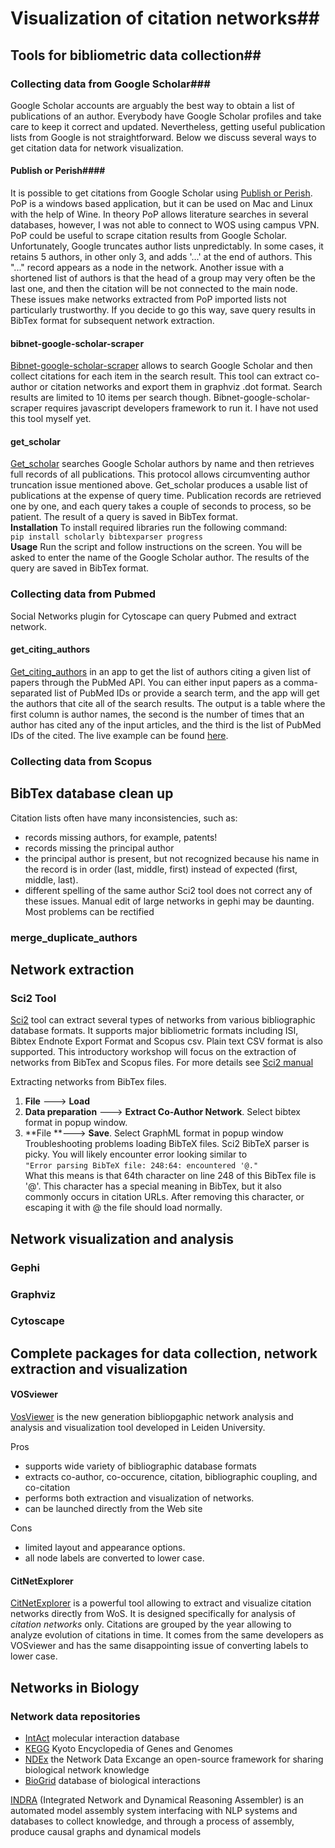 # Visualization of citation networks##
 
## Tools for bibliometric data collection##

### Collecting data from Google Scholar###
Google Scholar accounts are arguably the best way to obtain a list of publications of an author. Everybody have Google Scholar profiles and take care to keep it correct and updated. Nevertheless, getting useful publication lists from Google is not straightforward. Below we discuss several ways to get citation data for network visualization.

#### Publish or Perish####
It is possible to get citations from Google Scholar using  [Publish or Perish](https://harzing.com/resources/publish-or-perish). PoP is a windows based application, but it can be used on Mac and Linux with the help of Wine. In theory PoP allows literature searches in several databases, however, I was not able to connect to WOS using campus VPN. PoP could be useful to scrape citation results from Google Scholar. Unfortunately, Google truncates author lists unpredictably. In some cases, it retains 5 authors, in other only 3,  and adds '...' at the end of authors. This "..." record appears as a node in the network. Another issue with a shortened list of authors is that the head of a group may very often be the last one, and then the citation will be not connected to the main node. These issues make networks extracted from PoP imported lists not particularly trustworthy. If you decide to go this way, save query results in BibTex format for subsequent network extraction.

#### bibnet-google-scholar-scraper
[Bibnet-google-scholar-scraper](https://github.com/jimmytidey/bibnet-google-scholar-scraper)  allows to search Google Scholar and then collect citations for each item in the search result.  This tool can extract co-author or citation networks and export them in graphviz .dot format. Search results are limited to 10 items per search though. Bibnet-google-scholar-scraper requires javascript developers framework to run it. I have not used this tool myself yet.

#### get_scholar
 [Get_scholar](https://github.com/ssvassiliev/PublicationNetworks)  searches Google Scholar authors by name and then retrieves full records of all publications. This protocol allows circumventing author truncation issue mentioned above. Get_scholar produces a usable list of publications at the expense of query time. Publication records are retrieved one by one, and each query takes a couple of seconds to process, so be patient. The result of a query is saved in BibTex format.<br>
**Installation** 
To install required libraries run the following command:<br>
 `pip install scholarly bibtexparser progress`<br>
**Usage** 
Run the script and follow instructions on the screen. You will be asked to enter the name of the Google Scholar author. The results of the query are saved in BibTex format.

### Collecting data from Pubmed 
Social Networks plugin for Cytoscape can query Pubmed and extract network.

#### get_citing_authors 
[Get_citing_authors](https://github.com/Sihao/get_citing_authors) in an app to get the list of authors citing a given list of papers through the PubMed API. You can either input papers as a comma-separated list of PubMed IDs or provide a search term, and the app will get the authors that cite all of the search results. The output is a table where the first column is author names, the second is the number of times that an author has cited any of the input articles, and the third is the list of PubMed IDs of the cited. The live example can be found [here](https://flask-fetch-citation.herokuapp.com).

### Collecting data from Scopus 


## BibTex database clean up 
Citation lists often have many inconsistencies, such as:
- records missing authors, for example, patents!
- records missing the principal author
- the principal author is present, but not recognized because his name in the record is in order (last, middle, first) instead of expected (first, middle, last).
- different spelling of the same author
Sci2 tool does not correct any of these issues. Manual edit of large networks in gephi may be daunting. Most problems can be rectified

### merge_duplicate_authors 

## Network extraction 

### Sci2 Tool 

[Sci2](https://sci2.cns.iu.edu/user/index.php) tool can extract several types of networks from various bibliographic database formats. It supports major bibliometric formats including ISI, Bibtex Endnote Export Format and Scopus csv. Plain text CSV format is also supported. This introductory workshop will focus on the extraction of networks from BibTex and Scopus files. For more details see [Sci2 manual](http://sci2.wiki.cns.iu.edu) 

Extracting networks from BibTex files.

1. **File** ---> **Load**
2. **Data preparation** ---> **Extract Co-Author Network**. Select bibtex format in popup window.
3. **File **---> **Save**. Select GraphML format in popup window<br>
Troubleshooting problems loading BibTeX files. Sci2 BibTeX parser is picky. You will likely encounter error looking similar to <br>
`"Error parsing BibTeX file: 248:64: encountered '@."`<br>
 What this means is that 64th character on line 248 of this BibTex file is '@'. This character has a special meaning in BibTex, but it also commonly occurs in citation URLs. After removing this character, or escaping it with \@ the file should load normally. 


## Network visualization and analysis 

### Gephi

### Graphviz

### Cytoscape


## Complete packages for data collection, network extraction and visualization

#### VOSviewer
[VosViewer](http://www.vosviewer.com/) is the new generation bibliopgaphic network analysis and analysis and visualization tool developed in Leiden University.

Pros

+ supports wide variety of bibliographic database formats
+ extracts co-author, co-occurence, citation, bibliographic coupling, and co-citation 
+ performs both extraction and visualization of networks. 
+ can be launched directly from the Web site

Cons

- limited layout and appearance options. 
- all node labels are converted to lower case. 

#### CitNetExplorer
[CitNetExplorer](http://www.citnetexplorer.nl/) is a powerful tool allowing to extract and visualize citation networks directly from WoS. It is designed specifically for analysis of *citation networks* only. Citations are grouped by the year allowing to analyze evolution of citations in time. It comes from the same developers as VOSviewer and has the same disappointing issue of converting labels to lower case. 

## Networks in Biology

### Network data repositories

- [IntAct](http://www.ebi.ac.uk/intact) molecular interaction database
- [KEGG](https://www.genome.jp/kegg/) Kyoto Encyclopedia of Genes and Genomes
- [NDEx](http://www.home.ndexbio.org/index) the Network Data Excange an open-source framework for sharing biological network knowledge
- [BioGrid](https://thebiogrid.org/) database of biological interactions

[INDRA](http://www.indra.bio/) (Integrated Network and Dynamical Reasoning Assembler) is an automated model assembly system interfacing with NLP systems and databases to collect knowledge, and through a process of assembly, produce causal graphs and dynamical models
<!--stackedit_data:
eyJoaXN0b3J5IjpbMTc3MzM4NTc1NSwtMTY3MDYxNjM5MSwtND
g5MDg2NzEzLDYwMzc1NDg0OCwtOTg5Mjc5MzksLTYyMjU3NDcx
OSwtMzI0NzkwOTYzLC0xMDczMzgxOTQ3LC0xMzI1OTk0NzkzLD
E4Nzk3MjIxNDIsNjU0MjU1Nzg2LDE4NTA3NzE0ODUsLTE5Mzgw
MzY4MSwxODUwNzc2Mzg4XX0=
-->